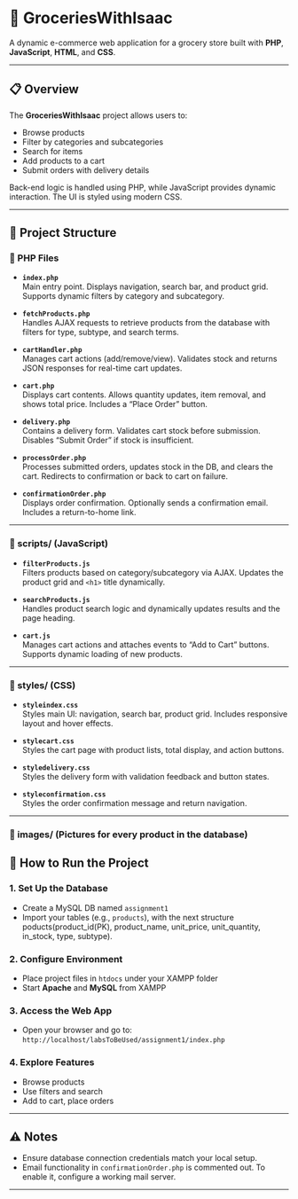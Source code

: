 # 🛒 GroceriesWithIsaac

A dynamic e-commerce web application for a grocery store built with **PHP**, **JavaScript**, **HTML**, and **CSS**.

---

## 📋 Overview

The **GroceriesWithIsaac** project allows users to:

- Browse products
- Filter by categories and subcategories
- Search for items
- Add products to a cart
- Submit orders with delivery details

Back-end logic is handled using PHP, while JavaScript provides dynamic interaction. The UI is styled using modern CSS.

---

## 📁 Project Structure

### 📂 PHP Files

- **`index.php`**  
  Main entry point. Displays navigation, search bar, and product grid. Supports dynamic filters by category and subcategory.

- **`fetchProducts.php`**  
  Handles AJAX requests to retrieve products from the database with filters for type, subtype, and search terms.

- **`cartHandler.php`**  
  Manages cart actions (add/remove/view). Validates stock and returns JSON responses for real-time cart updates.

- **`cart.php`**  
  Displays cart contents. Allows quantity updates, item removal, and shows total price. Includes a “Place Order” button.

- **`delivery.php`**  
  Contains a delivery form. Validates cart stock before submission. Disables “Submit Order” if stock is insufficient.

- **`processOrder.php`**  
  Processes submitted orders, updates stock in the DB, and clears the cart. Redirects to confirmation or back to cart on failure.

- **`confirmationOrder.php`**  
  Displays order confirmation. Optionally sends a confirmation email. Includes a return-to-home link.

---

### 📂 scripts/ (JavaScript)

- **`filterProducts.js`**  
  Filters products based on category/subcategory via AJAX. Updates the product grid and `<h1>` title dynamically.

- **`searchProducts.js`**  
  Handles product search logic and dynamically updates results and the page heading.

- **`cart.js`**  
  Manages cart actions and attaches events to “Add to Cart” buttons. Supports dynamic loading of new products.

---

### 📂 styles/ (CSS)

- **`styleindex.css`**  
  Styles main UI: navigation, search bar, product grid. Includes responsive layout and hover effects.

- **`stylecart.css`**  
  Styles the cart page with product lists, total display, and action buttons.

- **`styledelivery.css`**  
  Styles the delivery form with validation feedback and button states.

- **`styleconfirmation.css`**  
  Styles the order confirmation message and return navigation.

---

### 📂 images/ (Pictures for every product in the database)

## 🚀 How to Run the Project

### 1. Set Up the Database

- Create a MySQL DB named `assignment1`
- Import your tables (e.g., `products`), with the next structure poducts(product_id(PK), product_name, unit_price, unit_quantity, in_stock, type, subtype). 

### 2. Configure Environment

- Place project files in `htdocs` under your XAMPP folder
- Start **Apache** and **MySQL** from XAMPP

### 3. Access the Web App

- Open your browser and go to:  
  `http://localhost/labsToBeUsed/assignment1/index.php`

### 4. Explore Features

- Browse products
- Use filters and search
- Add to cart, place orders

---

## ⚠️ Notes

- Ensure database connection credentials match your local setup.
- Email functionality in `confirmationOrder.php` is commented out. To enable it, configure a working mail server.

---
